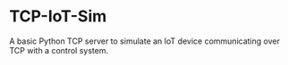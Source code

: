 # TCP-IoT-Sim
A basic Python TCP server to simulate an IoT device communicating over TCP with a control system. 
